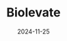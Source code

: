 ---  
layout: startup_page  
title: "Biolevate"  
id: "biolevate.com"  
permalink: "/biolevatebiolevate.com11252024/"  
website: "https://www.biolevate.com/"  
funding_round: "Seed"  
funding_amount: "€6M"  
investors: "EQT Ventures"  
about: "Biolevate is a Paris-based startup that helps medical writers accelerate the documentation process for new drugs using a platform leveraging NLP and visual document reading. Its AI-powered platform assists in writing, optimizing the creation and management of research and compliance documents, reducing time and effort needed for medical documentation."  
markets: "Healthtech, AI, Biotechnology, Therapeutics"  
hq: "Paris, Île-de-France, France"  
founded_year: "2024"  
linkedin: "https://www.linkedin.com/company/biolevate/"  
twitter: "https://twitter.com/Biolevate"  
instagram: ""  
facebook: ""  
crunchbase: "https://www.crunchbase.com/organization/Biolevate"  
pitchbook: "https://pitchbook.com/profiles/company/680098-78"  

date_display: "25-Nov-2024"  
date: "2024-11-25"

# SEO Optimization  
meta_title: "Biolevate - Seed Funding (€6M)"  
meta_description: "Biolevate, Biolevate is a Paris-based startup that helps medical writers accelerate the documentation process for new drugs using a platform leveraging NLP and v..."  
meta_keywords: "Biolevate, Healthtech, AI, Biotechnology, Therapeutics, Seed funding"  
canonical_url: "https://startup.projectstartups.com/biolevatebiolevate.com11252024/"  
---